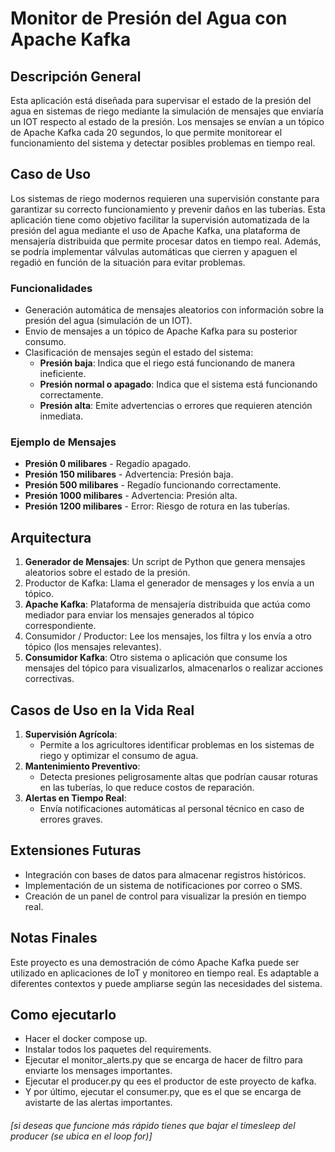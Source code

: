 # Monitor de Presión del Agua con Apache Kafka

## Descripción General

Esta aplicación está diseñada para supervisar el estado de la presión del agua en sistemas de riego mediante la simulación de mensajes que enviaría un IOT respecto al estado de la presión. Los mensajes se envían a un tópico de Apache Kafka cada 20 segundos, lo que permite monitorear el funcionamiento del sistema y detectar posibles problemas en tiempo real.

## Caso de Uso

Los sistemas de riego modernos requieren una supervisión constante para garantizar su correcto funcionamiento y prevenir daños en las tuberías. Esta aplicación tiene como objetivo facilitar la supervisión automatizada de la presión del agua mediante el uso de Apache Kafka, una plataforma de mensajería distribuida que permite procesar datos en tiempo real. Además, se podría implementar válvulas automáticas que cierren y apaguen el regadió en función de la situación para evitar problemas.

### Funcionalidades

- Generación automática de mensajes aleatorios con información sobre la presión del agua (simulación de un IOT).
- Envio de mensajes a un tópico de Apache Kafka para su posterior consumo.
- Clasificación de mensajes según el estado del sistema:
  - **Presión baja**: Indica que el riego está  funcionando de manera ineficiente.
  - **Presión normal o apagado**: Indica que el sistema está funcionando correctamente.
  - **Presión alta**: Emite advertencias o errores que requieren atención inmediata.

### Ejemplo de Mensajes

- **Presión 0 milibares** - Regadío apagado.
- **Presión 150 milibares** - Advertencia: Presión baja.
- **Presión 500 milibares** - Regadío funcionando correctamente.
- **Presión 1000 milibares** - Advertencia: Presión alta.
- **Presión 1200 milibares** - Error: Riesgo de rotura en las tuberías.

## Arquitectura

1. **Generador de Mensajes**: Un script de Python que genera mensajes aleatorios sobre el estado de la presión.
2. Productor de Kafka: Llama el generador de mensages y los envía a un tópico.
3. **Apache Kafka**: Plataforma de mensajería distribuida que actúa como mediador para enviar los mensajes generados al tópico correspondiente.
4. Consumidor / Productor: Lee los mensajes, los filtra y los envía a otro tópico (los mensajes relevantes).
5. **Consumidor Kafka**: Otro sistema o aplicación que consume los mensajes del tópico para visualizarlos, almacenarlos o realizar acciones correctivas.

## Casos de Uso en la Vida Real

1. **Supervisión Agrícola**:
   - Permite a los agricultores identificar problemas en los sistemas de riego y optimizar el consumo de agua.
2. **Mantenimiento Preventivo**:
   - Detecta presiones peligrosamente altas que podrían causar roturas en las tuberías, lo que reduce costos de reparación.
3. **Alertas en Tiempo Real**:
   - Envía notificaciones automáticas al personal técnico en caso de errores graves.

## Extensiones Futuras

- Integración con bases de datos para almacenar registros históricos.
- Implementación de un sistema de notificaciones por correo o SMS.
- Creación de un panel de control para visualizar la presión en tiempo real.

## Notas Finales

Este proyecto es una demostración de cómo Apache Kafka puede ser utilizado en aplicaciones de IoT y monitoreo en tiempo real. Es adaptable a diferentes contextos y puede ampliarse según las necesidades del sistema.

## Como ejecutarlo

- Hacer el docker compose up.
- Instalar todos los paquetes del requirements.
- Ejecutar el monitor_alerts.py que se encarga de hacer de filtro para enviarte los mensages importantes.
- Ejecutar el producer.py qu ees el productor de este proyecto de kafka.
- Y por último, ejecutar el consumer.py, que es el que se encarga de avistarte de las alertas importantes.

###### [si deseas que funcione más rápido tienes que bajar el timesleep del producer (se ubica en el loop for)]